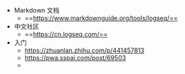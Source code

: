 - Markdown 文档
	- ==https://www.markdownguide.org/tools/logseq/==
- 中文社区
	- ==https://cn.logseq.com/==
- 入门
	- https://zhuanlan.zhihu.com/p/441457813
	- https://pwa.sspai.com/post/69503
	-